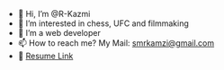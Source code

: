 - 👋 Hi, I’m @R-Kazmi
- 👀 I’m interested in chess, UFC and filmmaking
- 🌱 I’m a web developer
- 📫 How to reach me? My Mail: smrkamzi@gmail.com
- 📄 [Resume Link](https://drive.google.com/file/d/1sSY3-PfR2EpZJ6r13avFUZd4d3lBOdxO/view)

<!---
R-Kazmi/R-Kazmi is a ✨ special ✨ repository because its `README.md` (this file) appears on your GitHub profile.
You can click the Preview link to take a look at your changes.
--->

